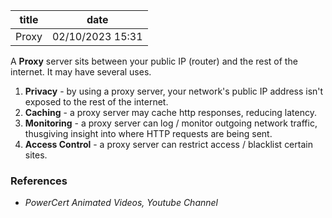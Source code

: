 | title | date |
|---|---|
| Proxy | 02/10/2023 15:31 |

A **Proxy** server sits between your public IP (router) and the rest of the internet.
It may have several uses.

1. **Privacy** - by using a proxy server, your network's public IP address isn't exposed to the rest of the internet.
2. **Caching** - a proxy server may cache http responses, reducing latency.
3. **Monitoring** - a proxy server can log / monitor outgoing network traffic, thusgiving insight into where HTTP requests are being sent.
4. **Access Control** - a proxy server can restrict access / blacklist certain sites.

### References
- _PowerCert Animated Videos, Youtube Channel_

